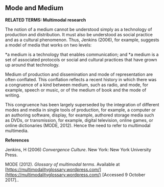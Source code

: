 ## Mode and Medium

**RELATED TERMS: Multimodal research**

The notion of a medium cannot be understood simply as a technology of production and distribution. It must also be understood as social practice and as a cultural phenomenon. Thus, Jenkins (2006), for example, suggests a model of media that works on two levels: 

*a medium is a technology that enables communication; and 
*a medium is a set of associated protocols or social and cultural practices that have grown up around that technology.

Medium of production and dissemination and mode of representation are often conflated. This conflation reflects a recent history in which there was a congruence of a kind between medium, such as radio, and mode, for example, speech or music, or of the medium of book and the mode of writing.

This congruence has been largely superseded by the integration of different modes and media in single tools of production, for example, a computer or an authoring software, display, for example, authored storage media such as DVDs, or transmission, for example, digital television, online games, or online dictionaries (MODE, 2012). Hence the need to refer to multimodal multimedia.

**References**

Jenkins, H (2006) _Convergence Culture_. New York: New York University Press.

MODE (2012). _Glossary of multimodal terms_. Available at [https://multimodalityglossary.wordpress.com/](https://multimodalityglossary.wordpress.com/) [Accessed 9 October 2017]..

